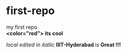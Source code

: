 first-repo
==========

my first repo  <br>
<b> <color="red">
its cool </color> </b>

<i>  local edited in itallic </i>
<b> IIIT-Hyderabad </b> is <b> Great !!! </b>

